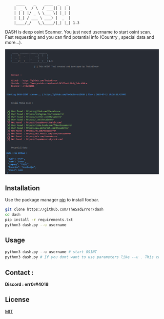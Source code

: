 ```
     ____    _    ____  _   _
    |  _ \  / \  / ___|| | | |
    | | | |/ _ \ \___ \| |_| |
    | |_| / ___ \ ___) |  _  |
    |____/_/   \_\____/|_| |_| 1.3
```
DASH is deep osint Scanner. You just need username to start osint scan. Fast requesting and you can find potantial info (Country , special data and more...). 

<div>
  <p align="center">
    <img src="sc2.png" width="800"> 
  </p>
</div>

## Installation

Use the package manager [pip](https://pip.pypa.io/en/stable/) to install foobar.

```bash
git clone https://github.com/TheSadError/dash
cd dash
pip install -r requirements.txt
python3 dash.py --u username
```

## Usage

```python
python3 dash.py --u username # start OSINT
python3 dash.py # If you dont want to use parameters like --u . This command Will ask you username and It will start to scan... Good Luck
```
## Contact : 
**Discord : err0r#4018**

## License
[MIT](https://choosealicense.com/licenses/mit/)  
